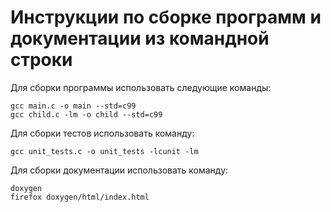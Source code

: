 # Инструкции по сборке программ и документации из командной строки
Для сборки программы использовать следующие команды:
```
gcc main.c -o main --std=c99
gcc child.c -lm -o child --std=c99
```
Для сборки тестов использовать команду:
```
gcc unit_tests.c -o unit_tests -lcunit -lm
```
Для сборки документации использовать команду:
```
doxygen
firefox doxygen/html/index.html
```